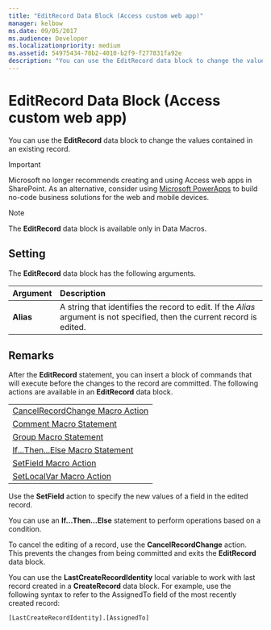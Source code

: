 ```yaml
---
title: "EditRecord Data Block (Access custom web app)" 
manager: kelbow
ms.date: 09/05/2017
ms.audience: Developer 
ms.localizationpriority: medium
ms.assetid: 54975434-78b2-4010-b2f9-f277831fa92e
description: "You can use the EditRecord data block to change the values contained in an existing record."
---
```


# EditRecord Data Block (Access custom web app)

You can use the **EditRecord** data block to change the values contained in an existing record.
  
> [!IMPORTANT]
> Microsoft no longer recommends creating and using Access web apps in SharePoint. As an alternative, consider using [Microsoft PowerApps](https://powerapps.microsoft.com/) to build no-code business solutions for the web and mobile devices.
  
> [!NOTE]
> The **EditRecord** data block is available only in Data Macros.
  
## Setting

The **EditRecord** data block has the following arguments.
  
|**Argument**|**Description**|
|:-----|:-----|
|**Alias** <br/> |A string that identifies the record to edit. If the *Alias* argument is not specified, then the current record is edited.  <br/> |

## Remarks

After the **EditRecord** statement, you can insert a block of commands that will execute before the changes to the record are committed. The following actions are available in an **EditRecord** data block. 
  
||
|:-----|
|[CancelRecordChange Macro Action](cancelrecordchange-macro-action-access-custom-web-app.md) <br/> |
|[Comment Macro Statement](comment-macro-block-access-custom-web-app.md) <br/> |
|[Group Macro Statement](group-macro-block-access-custom-web-app.md) <br/> |
|[If...Then...Else Macro Statement](ifthenelse-macro-block-access-custom-web-app.md) <br/> |
|[SetField Macro Action](setfield-macro-action-access-custom-web-app.md) <br/> |
|[SetLocalVar Macro Action](setlocalvar-macro-action-access-custom-web-app.md) <br/> |

Use the **SetField** action to specify the new values of a field in the edited record.
  
You can use an **If...Then...Else** statement to perform operations based on a condition.
  
To cancel the editing of a record, use the **CancelRecordChange** action. This prevents the changes from being committed and exits the **EditRecord** data block.
  
You can use the **LastCreateRecordIdentity** local variable to work with last record created in a **CreateRecord** data block. For example, use the following syntax to refer to the AssignedTo field of the most recently created record:
  
`[LastCreateRecordIdentity].[AssignedTo]`
